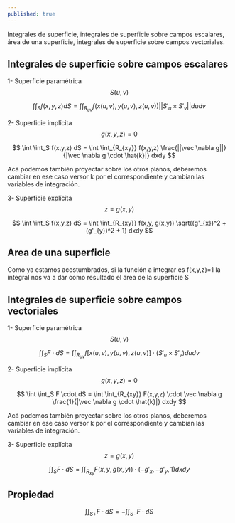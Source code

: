 ```yaml
---
published: true
---
```

Integrales de superficie, integrales de superficie sobre campos escalares, área de una superficie, integrales de superficie sobre campos vectoriales.

## Integrales de superficie sobre campos escalares

1- Superficie paramétrica $$S(u,v)$$

$$ \int \int_S f(x,y,z) dS = \int \int_{R_{uv}} f(x(u,v), y(u,v), z(u,v)) || S'_{u} \times S'_{v} || dudv $$

2- Superficie implícita $$g(x,y,z)=0$$


$$ \int \int_S f(x,y,z) dS = \int \int_{R_{xy}} f(x,y,z) \frac{||\vec \nabla g||}{|\vec \nabla g \cdot \hat{k}|} dxdy $$

Acá podemos también proyectar sobre los otros planos, deberemos cambiar en ese caso versor k por el correspondiente y cambian las variables de integración.

3- Superficie explícita $$z=g(x,y)$$

$$ \int \int_S f(x,y,z) dS = \int \int_{R_{xy}} f(x,y, g(x,y)) \sqrt((g'_{x})^2 + (g'_{y})^2 + 1) dxdy $$

## Area de una superficie

Como ya estamos acostumbrados, si la función a integrar es f(x,y,z)=1 la integral nos va a dar como resultado el área de la superficie S

## Integrales de superficie sobre campos vectoriales

1- Superficie paramétrica $$S(u,v)$$

$$ \int \int_S F \cdot dS = \int \int_{R_{uv}} f[x(u,v), y(u,v), z(u,v)] \cdot (S'_{u} \times S'_{v}) dudv $$

2- Superficie implícita $$g(x,y,z)=0$$

$$ \int \int_S F \cdot dS = \int \int_{R_{xy}} F(x,y,z) \cdot \vec \nabla g \frac{1}{|\vec \nabla g \cdot \hat{k}|} dxdy $$

Acá podemos también proyectar sobre los otros planos, deberemos cambiar en ese caso versor k por el correspondiente y cambian las variables de integración.

3- Superficie explícita $$z=g(x,y)$$

$$ \int \int_S F \cdot dS = \int \int_{R_{xy}} F(x,y,g(x,y)) \cdot (-g'_{x}, -g'_{y}, 1) dxdy $$

## Propiedad

$$ \int \int_{S+} F \cdot dS = - \int \int_{S-} F \cdot dS $$
